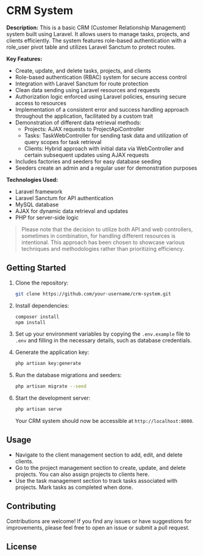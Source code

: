 # CRM System

**Description:**
This is a basic CRM (Customer Relationship Management) system built using Laravel. It allows users to manage tasks, projects, and clients efficiently. The system features role-based authentication with a role_user pivot table and utilizes Laravel Sanctum to protect routes.

**Key Features:**
- Create, update, and delete tasks, projects, and clients
- Role-based authentication (RBAC) system for secure access control
- Integration with Laravel Sanctum for route protection
- Clean data sending using Laravel resources and requests
- Authorization logic enforced using Laravel policies, ensuring secure access to resources
- Implementation of a consistent error and success handling approach throughout the application, facilitated by a custom trait
- Demonstration of different data retrieval methods:
    - Projects: AJAX requests to ProjectApiController
    - Tasks: TaskWebController for sending task data and utilization of query scopes for task retrieval
    - Clients: Hybrid approach with initial data via WebController and certain subsequent updates using AJAX requests
- Includes factories and seeders for easy database seeding
- Seeders create an admin and a regular user for demonstration purposes

**Technologies Used:**
- Laravel framework
- Laravel Sanctum for API authentication
- MySQL database
- AJAX for dynamic data retrieval and updates
- PHP for server-side logic

> Please note that the decision to utilize both API and web controllers, sometimes in combination, for handling different resources is intentional. This approach has been chosen to showcase various techniques and methodologies rather than prioritizing efficiency.

## Getting Started

1. Clone the repository:

   ```bash
   git clone https://github.com/your-username/crm-system.git
   ```

2. Install dependencies:

   ```bash
   composer install
   npm install
   ```

3. Set up your environment variables by copying the `.env.example` file to `.env` and filling in the necessary details, such as database credentials.

4. Generate the application key:

   ```bash
   php artisan key:generate
   ```

5. Run the database migrations and seeders:

   ```bash
   php artisan migrate --seed
   ```

6. Start the development server:

   ```bash
   php artisan serve
   ```

   Your CRM system should now be accessible at `http://localhost:8000`.

## Usage

- Navigate to the client management section to add, edit, and delete clients.
- Go to the project management section to create, update, and delete projects. You can also assign projects to clients here.
- Use the task management section to track tasks associated with projects. Mark tasks as completed when done.

## Contributing

Contributions are welcome! If you find any issues or have suggestions for improvements, please feel free to open an issue or submit a pull request.

## License


